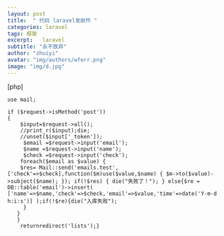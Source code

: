 ```yaml
---
layout: post
title:  " 代码 laravel发邮件 "
categories: laravel
tags: 框架
excerpt:   laravel
subtitle: "永不放弃"
author: "zhuiyi"
avatar: "img/authors/wferr.png"
image: "img/d.jpg"
---
```

[php] 

    use mail;  
      
    if ($request->isMethod('post'))  
    {  
        $input=$request->all();  
        //print_r($input);die;   
        //unset($input['_token']);  
         $email =$request->input('email');  
         $name =$request->input('name');  
         $check =$request->input('check');  
        foreach($email as $value) {  
        $res= Mail::send('emails.test',['check'=>$check],function($m)use($value,$name) { $m->to($value)->subject($name); }); if(!$res) { die("失败了！"); } else{$re = DB::table('email')->insert( ['name'=>$name,'check'=>$check,'email'=>$value,'time'=>date('Y-m-d h:i:s')] );if(!$re){die("入库失败");  
         }  
       }   
       }  
        returnredirect('lists');}  

